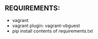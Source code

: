 ## REQUIREMENTS:
* vagrant
* vagrant plugin:  vagrant-vbguest
* pip install contents of requirements.txt
